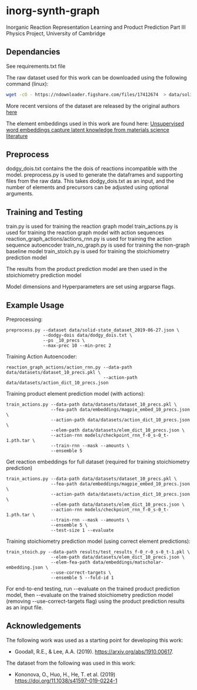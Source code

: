 # inorg-synth-graph

Inorganic Reaction Representation Learning and Product Prediction
Part III Physics Project, University of Cambridge

## Dependancies 

See requirements.txt file

The raw dataset used for this work can be downloaded using the following command (linux):

```sh
wget -cO - https://ndownloader.figshare.com/files/17412674  > data/solid-state_dataset_2019-06-27.json
```

More recent versions of the dataset are released by the original authors [here](https://github.com/CederGroupHub/text-mined-synthesis_public)

The element embeddings used in this work are found here: [Unsupervised word embeddings capture latent knowledge from materials science literature](https://www.nature.com/articles/s41586-019-1335-8)

## Preprocess

dodgy_dois.txt contains the the dois of reactions incompatible with the model.
preprocess.py is used to generate the dataframes and supporting files from the raw data. 
This takes dodgy_dois.txt as an input, and the number of elements and precursors can be adjusted using optional arguments.

## Training and Testing

train.py is used for training the reaction graph model
train_actions.py is used for training the reaction graph model with action sequences
reaction_graph_actions/actions_rnn.py is used for training the action sequence autoencoder
train_no_graph.py is used for training the non-graph baseline model
train_stoich.py is used for training the stoichiometry prediction model

The results from the product prediction model are then used in the stoichiometry prediction model

Model dimensions and Hyperparameters are set using argparse flags.

## Example Usage

Preprocessing:
```
preprocess.py --dataset data/solid-state_dataset_2019-06-27.json \
              --dodgy-dois data/dodgy_dois.txt \
              --ps _10_precs \
              --max-prec 10 --min-prec 2
```

Training Action Autoencoder:
```
reaction_graph_actions/action_rnn.py --data-path data/datasets/dataset_10_precs.pkl \
                                     --action-path data/datasets/action_dict_10_precs.json 
```

Training product element prediction model (with actions):
```
train_actions.py --data-path data/datasets/dataset_10_precs.pkl \
                 --fea-path data/embeddings/magpie_embed_10_precs.json \
                 --action-path data/datasets/action_dict_10_precs.json \
                 --elem-path data/datasets/elem_dict_10_precs.json \
                 --action-rnn models/checkpoint_rnn_f-0_s-0_t-1.pth.tar \
                 --train-rnn --mask --amounts \
                 --ensemble 5 
```

Get reaction embeddings for full dataset (required for training stoichiometry prediction)
```
train_actions.py --data-path data/datasets/dataset_10_precs.pkl \
                 --fea-path data/embeddings/magpie_embed_10_precs.json \
                 --action-path data/datasets/action_dict_10_precs.json \
                 --elem-path data/datasets/elem_dict_10_precs.json \
                 --action-rnn models/checkpoint_rnn_f-0_s-0_t-1.pth.tar \
                 --train-rnn --mask --amounts \
                 --ensemble 5 \
                 --test-size 1 --evaluate
```

Training stoichiometry prediction model (using correct element predictions):
```
train_stoich.py --data-path results/test_results_f-0_r-0_s-0_t-1.pkl \
                 --elem-path data/datasets/elem_dict_10_precs.json \
                 --elem-fea-path data/embeddings/matscholar-embedding.json \
                 --use-correct-targets \
                 --ensemble 5 --fold-id 1
```

For end-to-end testing, run --evaluate on the trained product prediction model, then --evaluate on the trained stoichiometry prediction model (removing --use-correct-targets flag) using the product prediction results as an input file.

## Acknowledgements

The following work was used as a starting point for developing this work:
- Goodall, R.E., & Lee, A.A. (2019). https://arxiv.org/abs/1910.00617.

The dataset from the following was used in this work:
- Kononova, O., Huo, H., He, T. et al. (2019)  https://doi.org/11.1038/s41597-019-0224-1 




